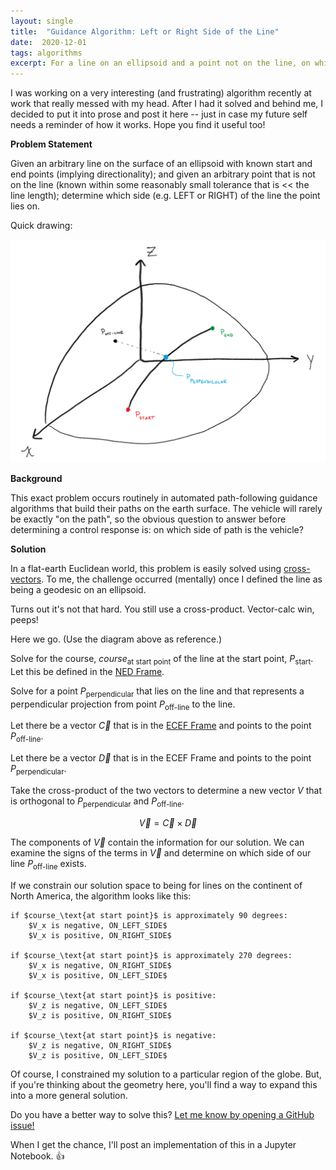 ```yaml
---
layout: single
title:  "Guidance Algorithm: Left or Right Side of the Line"
date:  2020-12-01
tags: algorithms
excerpt: For a line on an ellipsoid and a point not on the line, on which side of the line does the point exist?
---
```


I was working on a very interesting (and frustrating) algorithm recently at work that really messed with my head. After I had it solved and behind me, I decided to put it into prose and post it here -- just in case my future self needs a reminder of how it works. Hope you find it useful too!

**Problem Statement**

Given an arbitrary line on the surface of an ellipsoid with known start and end points (implying directionality); and given an arbitrary point that is not on the line (known within some reasonably small tolerance that is << the line length); determine which side (e.g. LEFT or RIGHT) of the line the point lies on.

Quick drawing:

![](/assets/2020/12/2020-12-1-ecef-depiction.png)

**Background**

This exact problem occurs routinely in automated path-following guidance algorithms that build their paths on the earth surface. The vehicle will rarely be exactly "on the path", so the obvious question to answer before determining a control response is: on which side of path is the vehicle?

**Solution**

In a flat-earth Euclidean world, this problem is easily solved using [cross-vectors](https://en.wikipedia.org/wiki/Cross_product). To me, the challenge occurred (mentally) once I defined the line as being a geodesic on an ellipsoid.

Turns out it's not that hard. You still use a cross-product. Vector-calc win, peeps!

Here we go. (Use the diagram above as reference.)

Solve for the course, $course_\text{at start point}$ of the line at the start point, $P_\text{start}$. Let this be defined in the [NED Frame](https://en.wikipedia.org/wiki/Local_tangent_plane_coordinates#Local_north,_east,_down_(NED)_coordinates).

Solve for a point $P_\text{perpendicular}$ that lies on the line and that represents a perpendicular projection from point $P_\text{off-line}$ to the line.

Let there be a vector $\vec{C}$ that is in the [ECEF Frame](https://en.wikipedia.org/wiki/ECEF) and points to the point $P_\text{off-line}$.

Let there be a vector $\vec{D}$ that is in the ECEF Frame and points to the point $P_\text{perpendicular}$.

Take the cross-product of the two vectors to determine a new vector $V$ that is orthogonal to $P_\text{perpendicular}$ and $P_\text{off-line}$.

$$\vec{V} = \vec{C} \times \vec{D}$$

The components of $\vec{V}$ contain the information for our solution. We can examine the signs of the terms in $\vec{V}$ and determine on which side of our line $P_\text{off-line}$ exists.

If we constrain our solution space to being for lines on the continent of North America, the algorithm looks like this:

    if $course_\text{at start point}$ is approximately 90 degrees:
        $V_x is negative, ON_LEFT_SIDE$
        $V_x is positive, ON_RIGHT_SIDE$

    if $course_\text{at start point}$ is approximately 270 degrees:
        $V_x is negative, ON_RIGHT_SIDE$
        $V_x is positive, ON_LEFT_SIDE$

    if $course_\text{at start point}$ is positive:
        $V_z is negative, ON_LEFT_SIDE$
        $V_z is positive, ON_RIGHT_SIDE$

    if $course_\text{at start point}$ is negative:
        $V_z is negative, ON_RIGHT_SIDE$
        $V_z is positive, ON_LEFT_SIDE$

Of course, I constrained my solution to a particular region of the globe. But, if you're thinking about the geometry here, you'll find a way to expand this into a more general solution.

Do you have a better way to solve this? [Let me know by opening a GitHub issue!](https://github.com/buffetboy2001/buffetboy2001.github.io/issues)

When I get the chance, I'll post an implementation of this in a Jupyter Notebook. :thumbsup:
